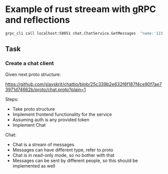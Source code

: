 # Example of rust streeam with gRPC and reflections


```bash
grpc_cli call localhost:50051 chat.ChatService.GetMessages  "name:'123'" 
```

## Task

### Create a chat client

Given next proto structure:

https://github.com/slavskrit/chattio/blob/25c339b2e632f6f187f4ce90f7ae73971d74662b/proto/chat.proto?plain=1


Steps:
- Take proto structure
- Implement frontend functionality for the service
- Assuming auth is any provided token
- Implement Chat

Chat:
- Chat is a stream of messages
- Messages can have different type, refer to proto
- Chat is in read-only mode, so no bother with that
- Messages can be sent by different people, so this should be implemented as well


